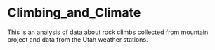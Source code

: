 # Climbing_and_Climate
This is an analysis of data about rock climbs collected from mountain project and data from the Utah weather stations.
